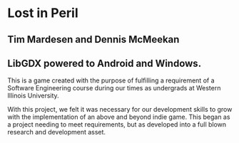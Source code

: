 Lost in Peril
==================

## Tim Mardesen and Dennis McMeekan

## LibGDX powered to Android and Windows.

This is a game created with the purpose of fulfilling a requirement of a Software Engineering course
during our times as undergrads at Western Illinois University.

With this project, we felt it was necessary for our development skills to grow with the implementation of an above and beyond
indie game. This began as a project needing to meet requirements, but as developed into a full blown research and development asset.
